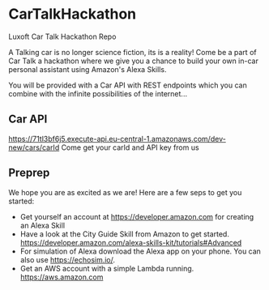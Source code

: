 # CarTalkHackathon
Luxoft Car Talk Hackathon Repo

A Talking car is no longer science fiction, its is a reality!
Come be a part of Car Talk a hackathon where we give you a chance to build your own in-car personal assistant using Amazon's Alexa Skills.

You will be provided with a Car API with REST endpoints which you can combine with the infinite possibilities of the internet...

## Car API
https://71tl3bf6j5.execute-api.eu-central-1.amazonaws.com/dev-new/cars/carId
Come get your carId and API key from us


## Preprep
We hope you are as excited as we are! Here are a few seps to get you started:

* Get yourself an account at https://developer.amazon.com for creating an Alexa Skill
* Have a look at the City Guide Skill from Amazon to get started. https://developer.amazon.com/alexa-skills-kit/tutorials#Advanced
* For simulation of Alexa download the Alexa app on your phone. You can also use https://echosim.io/. 
* Get an AWS account with a simple Lambda running. https://aws.amazon.com

